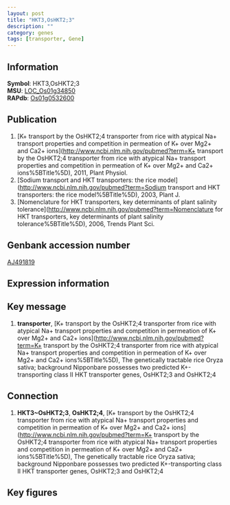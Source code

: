 ```yaml
---
layout: post
title: "HKT3,OsHKT2;3"
description: ""
category: genes
tags: [transporter, Gene]
---
```


## Information
__Symbol__: HKT3,OsHKT2;3  
__MSU__: [LOC_Os01g34850](http://rice.plantbiology.msu.edu/cgi-bin/ORF_infopage.cgi?orf=LOC_Os01g34850)  
__RAPdb__: [Os01g0532600](http://rapdb.dna.affrc.go.jp/viewer/gbrowse_details/irgsp1?name=Os01g0532600)  

## Publication
1. [K+ transport by the OsHKT2;4 transporter from rice with atypical Na+ transport properties and competition in permeation of K+ over Mg2+ and Ca2+ ions](http://www.ncbi.nlm.nih.gov/pubmed?term=K+ transport by the OsHKT2;4 transporter from rice with atypical Na+ transport properties and competition in permeation of K+ over Mg2+ and Ca2+ ions%5BTitle%5D), 2011, Plant Physiol.
2. [Sodium transport and HKT transporters: the rice model](http://www.ncbi.nlm.nih.gov/pubmed?term=Sodium transport and HKT transporters: the rice model%5BTitle%5D), 2003, Plant J.
3. [Nomenclature for HKT transporters, key determinants of plant salinity tolerance](http://www.ncbi.nlm.nih.gov/pubmed?term=Nomenclature for HKT transporters, key determinants of plant salinity tolerance%5BTitle%5D), 2006, Trends Plant Sci.

## Genbank accession number
[AJ491819](http://www.ncbi.nlm.nih.gov/nuccore/AJ491819)  

## Expression information

## Key message
1. __transporter__, [K+ transport by the OsHKT2;4 transporter from rice with atypical Na+ transport properties and competition in permeation of K+ over Mg2+ and Ca2+ ions](http://www.ncbi.nlm.nih.gov/pubmed?term=K+ transport by the OsHKT2;4 transporter from rice with atypical Na+ transport properties and competition in permeation of K+ over Mg2+ and Ca2+ ions%5BTitle%5D),  The genetically tractable rice Oryza sativa; background Nipponbare possesses two predicted K+-transporting class II HKT transporter genes, OsHKT2;3 and OsHKT2;4

## Connection
1. __HKT3~OsHKT2;3__, __OsHKT2;4__, [K+ transport by the OsHKT2;4 transporter from rice with atypical Na+ transport properties and competition in permeation of K+ over Mg2+ and Ca2+ ions](http://www.ncbi.nlm.nih.gov/pubmed?term=K+ transport by the OsHKT2;4 transporter from rice with atypical Na+ transport properties and competition in permeation of K+ over Mg2+ and Ca2+ ions%5BTitle%5D),  The genetically tractable rice Oryza sativa; background Nipponbare possesses two predicted K+-transporting class II HKT transporter genes, OsHKT2;3 and OsHKT2;4

## Key figures


